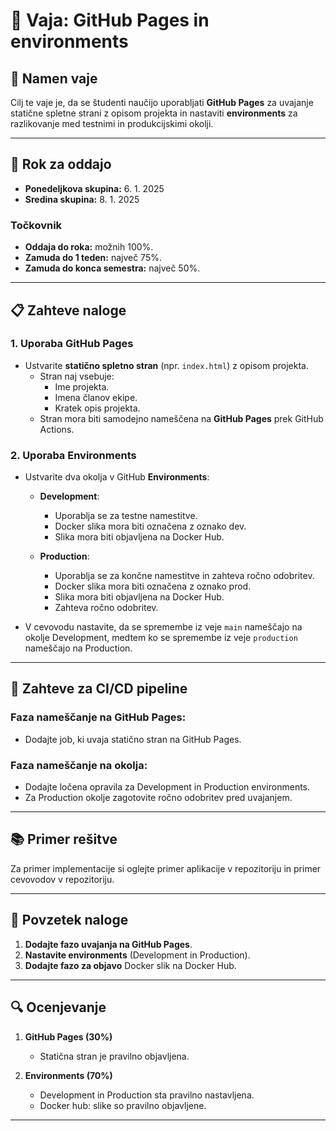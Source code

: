 # 📝 Vaja: GitHub Pages in environments

## 📑 Namen vaje
Cilj te vaje je, da se študenti naučijo uporabljati **GitHub Pages** za uvajanje statične spletne strani z opisom projekta in nastaviti **environments** za razlikovanje med testnimi in produkcijskimi okolji.

---

## 📅 Rok za oddajo
- **Ponedeljkova skupina:** 6. 1. 2025  
- **Sredina skupina:** 8. 1. 2025 

### Točkovnik
- **Oddaja do roka:** možnih 100%.  
- **Zamuda do 1 teden:** največ 75%.  
- **Zamuda do konca semestra:** največ 50%.  

---

## 📋 Zahteve naloge

### **1. Uporaba GitHub Pages**
- Ustvarite **statično spletno stran** (npr. `index.html`) z opisom projekta.
  - Stran naj vsebuje:
    - Ime projekta.
    - Imena članov ekipe.
    - Kratek opis projekta.
  - Stran mora biti samodejno nameščena na **GitHub Pages** prek GitHub Actions.

### **2. Uporaba Environments**
- Ustvarite dva okolja v GitHub **Environments**:
  - **Development**:
    - Uporablja se za testne namestitve.
    - Docker slika mora biti označena z oznako dev.
    - Slika mora biti objavljena na Docker Hub.

  - **Production**:
    - Uporablja se za končne namestitve in zahteva ročno odobritev.
    - Docker slika mora biti označena z oznako prod.
    - Slika mora biti objavljena na Docker Hub.
    - Zahteva ročno odobritev.

- V cevovodu nastavite, da se spremembe iz veje `main` nameščajo na okolje Development, medtem ko se spremembe iz veje `production` nameščajo na Production.

---

## 🎯 Zahteve za CI/CD pipeline

### **Faza nameščanje na GitHub Pages:**
- Dodajte job, ki uvaja statično stran na GitHub Pages.

### **Faza nameščanje na okolja:**
- Dodajte ločena opravila za Development in Production environments.
- Za Production okolje zagotovite ročno odobritev pred uvajanjem.

---

## 📚 Primer rešitve
Za primer implementacije si oglejte primer aplikacije v repozitoriju in primer cevovodov v repozitoriju.

---

## 🔄 Povzetek naloge
1. **Dodajte fazo uvajanja na GitHub Pages**.  
2. **Nastavite environments** (Development in Production).
3. **Dodajte fazo za objavo** Docker slik na Docker Hub.  

---

## 🔍 Ocenjevanje

1. **GitHub Pages (30%)**  
   - Statična stran je pravilno objavljena.  

2. **Environments (70%)**  
   - Development in Production sta pravilno nastavljena.
   - Docker hub: slike so pravilno objavljene.  

---